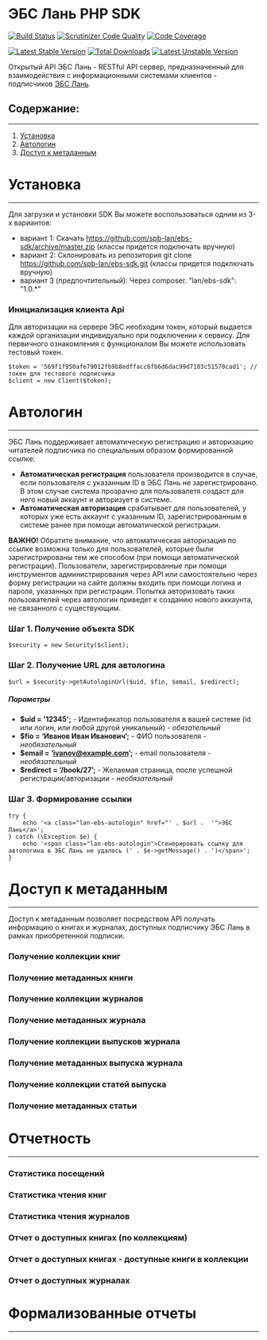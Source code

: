 # ЭБС Лань PHP SDK

[![Build Status](https://scrutinizer-ci.com/g/spb-lan/ebs-sdk/badges/build.png?b=master)](https://scrutinizer-ci.com/g/spb-lan/ebs-sdk/build-status/master)
[![Scrutinizer Code Quality](https://scrutinizer-ci.com/g/spb-lan/ebs-sdk/badges/quality-score.png?b=master)](https://scrutinizer-ci.com/g/spb-lan/ebs-sdk/?branch=master)
[![Code Coverage](https://scrutinizer-ci.com/g/spb-lan/ebs-sdk/badges/coverage.png?b=master)](https://scrutinizer-ci.com/g/spb-lan/ebs-sdk/?branch=master)

[![Latest Stable Version](https://poser.pugx.org/lan/ebs-sdk/v/stable.svg)](https://packagist.org/packages/lan/ebs-sdk)
[![Total Downloads](https://poser.pugx.org/lan/ebs-sdk/downloads)](https://packagist.org/packages/lan/ebs-sdk)
[![Latest Unstable Version](https://poser.pugx.org/lan/ebs-sdk/v/unstable.svg)](https://packagist.org/packages/lan/ebs-sdk)

Открытый API ЭБС Лань - RESTful API сервер, предназначенный для взаимодействия с информационными системами клиентов - подписчиков [ЭБС Лань](https://e.lanbook.com/).

## Содержание:
---
1. [Установка](#_11)
2. [Автологин](#_24)
3. [Доступ к метаданным](#___56)

# Установка
---
Для загрузки и установки SDK Вы можете воспользоваться одним из 3-х вариантов:
 - вариант 1: Скачать https://github.com/spb-lan/ebs-sdk/archive/master.zip (классы придется подключать вручную)
 - вариант 2: Склонировать из репозитория git clone https://github.com/spb-lan/ebs-sdk.git (классы придется подключать вручную)
 - вариант 3 (предпочтительный): Через composer. "lan/ebs-sdk": "1.0.*"

### Инициализация клиента Api
Для авторизации на сервере ЭБС необходим токен, который выдается каждой организации индивидуально при подключении к сервису. Для первичного ознакомления с функционалом Вы можете использовать тестовый токен.
~~~
$token = '569f1f950afe79012fb9b8edffacc6fb6d6dac99d7103c51570cad1'; // токен для тестового подписчика
$client = new Client($token);
~~~
# Автологин
---
ЭБС Лань поддерживает автоматическую регистрацию и авторизацию читателей подписчика по специальным образом формированной ссылке:
* **Автоматическая регистрация** пользователя производится в случае, если пользователя с указанным ID в ЭБС Лань не зарегистрировано. В этом случае система прозрачно для пользовалетя создаст для него новый аккаунт и авторизует в системе.
* **Автоматическая авторизация** срабатывает для пользователей, у которых уже есть аккаунт с указанным ID, зарегистрированным в системе ранее при помощи автоматической регистрации.

**ВАЖНО!** Обратите внимание, что автоматическая авторизация по ссылке возможна только для пользователей, которые были зарегистрированы тем же способом (при помощи автоматической регистрации). Пользователи, зарегистрированные при помощи инструментов администрирования через API или самостоятельно через форму регистрации на сайте должны входить при помощи логина и пароля, указанных при регистрации. Попытка авторизовать таких пользователей через автологин приведет к созданию нового аккаунта, не связанного с существующим.

### Шаг 1. Получение объекта SDK
~~~
$security = new Security($client);
~~~
### Шаг 2. Получение URL для автологина
~~~
$url = $security->getAutologinUrl($uid, $fio, $email, $redirect);
~~~
##### Параметры
* **$uid = '12345';** - Идентификатор пользователя в вашей системе (id или логин, или любой другой уникальный) - *обязательный*
* **$fio = ‘Иванов Иван Иванович’;** - ФИО пользователя - *необязательный*
* **$email = ‘ivanov@example.com’;** - email пользователя - *необязательный*
* **$redirect = ‘/book/27’;** - Желаемая страница, после успешной регистрации/авторизации - *необязательный*

### Шаг 3. Формирование ссылки
~~~
try {
    echo '<a class="lan-ebs-autologin" href="' . $url .  '">ЭБС Лань</a>';
} catch (\Exception $e) {
    echo '<span class="lan-ebs-autologin">Сгенерировать ссылку для автологина в ЭБС Лань не удалось (' . $e->getMessage() . ')</span>';
}
~~~

# Доступ к метаданным
---
Доступ к метаданным позволяет посредством API получать информацию о книгах и журналах, доступных подписчику ЭБС Лань в рамках приобретенной подписки.
### Получение коллекции книг

### Получение метаданных книги

### Получение коллекции журналов

### Получение метаданных журнала

### Получение коллекции выпусков журнала

### Получение метаданных выпуска журнала

### Получение коллекции статей выпуска

### Получение метаданных статьи

# Отчетность
---

### Статистика посещений

### Статистика чтения книг

### Статистика чтения журналов

### Отчет о доступных книгах (по коллекциям)

### Отчет о доступных книгах - доступные книги в коллекции

### Отчет о доступных журналах

# Формализованные отчеты
---


